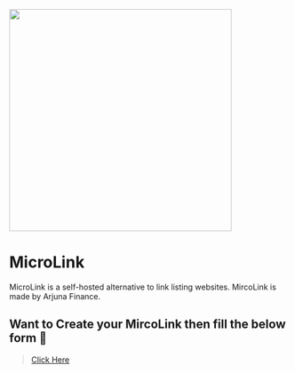    <img src="https://arjunafinance.vercel.app/assets/img/banner/BannerBlack.jpg" width="400">

# MicroLink
MicroLink is a self-hosted alternative to link listing websites. 
MircoLink is made by Arjuna Finance. 

## Want to Create your MircoLink then fill the below form 🔽
> [Click Here](https://arjunafinance.vercel.app/contact/)
